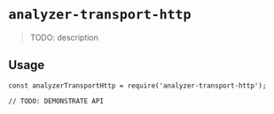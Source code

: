 # `analyzer-transport-http`

> TODO: description

## Usage

```
const analyzerTransportHttp = require('analyzer-transport-http');

// TODO: DEMONSTRATE API
```
